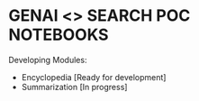 # GENAI <> SEARCH POC NOTEBOOKS

Developing Modules:
- Encyclopedia [Ready for development]
- Summarization [In progress]
